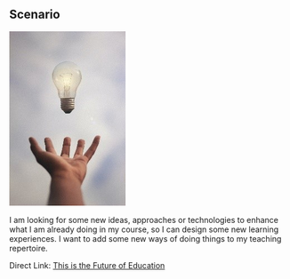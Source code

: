 ## Scenario

![](images/img1.jpg)

I am looking for some new ideas, approaches or technologies to enhance what I am already doing in my course, so I can design some new learning experiences. I want to add some new ways of doing things to my teaching repertoire.

Direct Link: [This is the Future of Education](https://youtu.be/aQ-tjdMnHlA)
